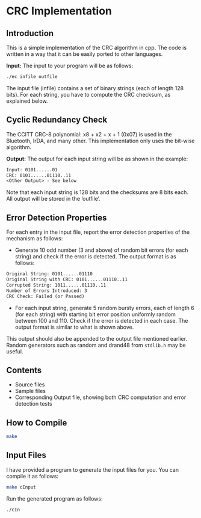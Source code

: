 # CRC Implementation

## Introduction

This is a simple implementation of the CRC algorithm in cpp. The code is written in a way that it can be easily ported to other languages.

**Input:** The input to your program will be as follows:
```bash
./ec infile outfile
```
The input file (infile) contains a set of binary strings (each of length 128 bits). For each string, you
have to compute the CRC checksum, as explained below.

## Cyclic Redundancy Check

The CCITT CRC-8 polynomial: x8 + x2 + x + 1 (0x07) is used in the Bluetooth, IrDA, and many other.
This implementation only uses the bit-wise algorithm.

**Output:** The output for each input string will be as shown in the example:
```txt
Input: 0101......01
CRC: 0101......01110..11
<Other Output> - See below
```
Note that each input string is 128 bits and the checksums are 8 bits each. All output will be stored
in the ’outfile’.

## Error Detection Properties

For each entry in the input file, report the error detection properties of the mechanism as follows:

- Generate 10 odd number (3 and above) of random bit errors (for each string) and check if the error
is detected. The output format is as follows:

```txt 
Original String: 0101......01110
Original String with CRC: 0101......01110..11
Corrupted String: 1011......01110..11
Number of Errors Introduced: 3
CRC Check: Failed (or Passed)
```

- For each input string, generate 5 random bursty errors, each of length 6 (for each string) with
starting bit error position uniformly random between 100 and 110. Check if the error is detected
in each case. The output format is similar to what is shown above.

This output should also be appended to the output file mentioned earlier.
Random generators such as random and drand48 from ```stdlib.h``` may be useful.

## Contents 

- Source files 
- Sample files
- Corresponding Output file, showing both CRC computation and error detection tests

## How to Compile 

```bash
make
```

## Input Files

I have provided a program to generate the input files for you. You can compile it as follows:

```bash
make cInput
```

Run the generated program as follows:

```bash
./cIn 
```
